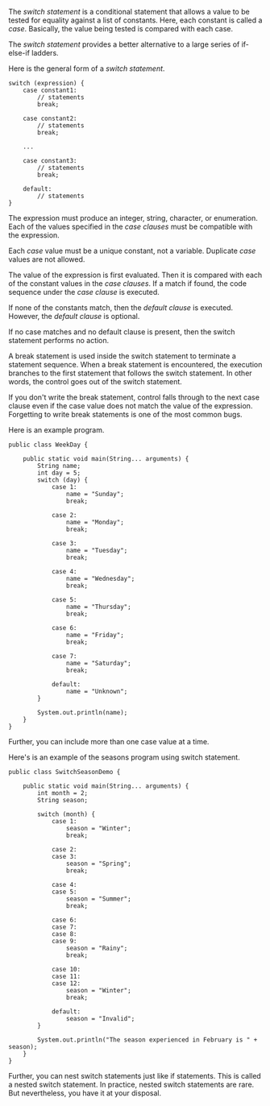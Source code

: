 The *switch statement* is a conditional statement that allows a value
to be tested for equality against a list of constants. Here, each constant
is called a *case*. Basically, the value being tested is compared with
each case.

The *switch statement* provides a better alternative to a large series
of if-else-if ladders.

Here is the general form of a *switch statement*.

```
switch (expression) {
	case constant1:
		// statements
		break;

	case constant2:
		// statements
		break;

	...

	case constant3:
		// statements
		break;

	default:
		// statements
}
```

The expression must produce an integer, string, character, or enumeration.
Each of the values specified in the *case clauses* must be compatible
with the expression.

Each *case* value must be a unique constant, not a variable. Duplicate *case*
values are not allowed.

The value of the expression is first evaluated. Then it is compared with
each of the constant values in the *case clauses*. If a match if found, the
code sequence under the *case clause* is executed.

If none of the constants match, then the *default clause* is executed.
However, the *default clause* is optional.

If no case matches and no default clause is present, then the switch statement
performs no action.

A break statement is used inside the switch statement to terminate a statement
sequence. When a break statement is encountered, the execution branches to the
first statement that follows the switch statement. In other words, the control goes
out of the switch statement.

If you don't write the break statement, control falls through to the next case clause
even if the case value does not match the value of the expression. Forgetting
to write break statements is one of the most common bugs.

Here is an example program.

```
public class WeekDay {

	public static void main(String... arguments) {
		String name;
		int day = 5;
		switch (day) {
			case 1:
				name = "Sunday";
				break;

			case 2:
				name = "Monday";
				break;

			case 3:
				name = "Tuesday";
				break;

			case 4:
				name = "Wednesday";
				break;

			case 5:
				name = "Thursday";
				break;

			case 6:
				name = "Friday";
				break;

			case 7:
				name = "Saturday";
				break;

			default:
				name = "Unknown";
		}

		System.out.println(name);
	}
}
```

Further, you can include more than one case value at a time.

Here's is an example of the seasons program using switch statement.

```
public class SwitchSeasonDemo {

	public static void main(String... arguments) {
		int month = 2;
		String season;

		switch (month) {
			case 1:
				season = "Winter";
				break;

			case 2:
			case 3:
				season = "Spring";
				break;

			case 4:
			case 5:
				season = "Summer";
				break;

			case 6:
			case 7:
			case 8:
			case 9:
				season = "Rainy";
				break;

			case 10:
			case 11:
			case 12:
				season = "Winter";
				break;

			default:
				season = "Invalid";
		}

		System.out.println("The season experienced in February is " + season);
	}
}
```

Further, you can nest switch statements just like if statements. This is called a
nested switch statement. In practice, nested switch statements are rare. But nevertheless,
you have it at your disposal.